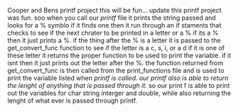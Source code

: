 Cooper and Bens printf project
this will be fun...
update this printf project was fun.
soo when you call our _printf_ file it prints the string passed and looks for a % symblo if it finds one then it run through an if staments that checks to see if the next chrater to be printed in a letter or a % if its a % then it just prints a %.
if the thing after the % is a letter it is passed to the get_convert_func function to see if the letter is a c, s, i, or a d if it is one of these letter it returns the proper function to be used to print the variable. if it isnt then it just prints out the letter after the %.
the function returned from get_convert_func is then called from the print_functions file and is used to print the variable listed when _printf is called.
our printf also is able to return the lenght of anything that is passed through it._
so our print f is able to print out the variables for char string interger and double, while also returning the lenght of what ever is passed through printf.
